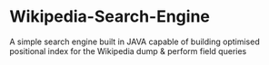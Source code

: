 # Wikipedia-Search-Engine
A simple search engine built in JAVA capable of building optimised positional index for the Wikipedia dump &amp; perform field queries 
